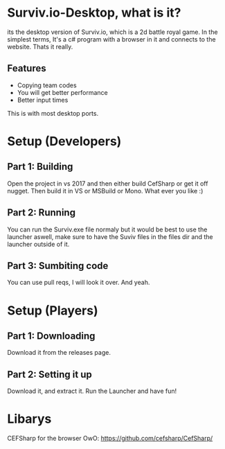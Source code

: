 # Surviv.io-Desktop, what is it?
its the desktop version of Surviv.io, which is a 2d battle royal game. In the simplest terms, It's a c# program with a browser in it and connects to the website. Thats it really.

## Features
- Copying team codes
- You will get better performance
- Better input times

This is with most desktop ports.

# Setup (Developers)
## Part 1: Building
Open the project in vs 2017 and then either build CefSharp or get it off nugget. Then build it in VS or MSBuild or Mono. What ever you like :)
## Part 2: Running
You can run the Surviv.exe file normaly but it would be best to use the launcher aswell, make sure to have the Suviv files in the files dir and the launcher outside of it.
## Part 3: Sumbiting code
You can use pull reqs, I will look it over. And yeah.

# Setup (Players)
## Part 1: Downloading
Download it from the releases page.
## Part 2: Setting it up
Download it, and extract it. Run the Launcher and have fun!

# Libarys
CEFSharp for the browser OwO: https://github.com/cefsharp/CefSharp/
